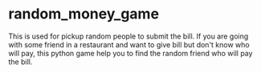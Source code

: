 # random_money_game
This is used for pickup random people to submit the bill.
If you are going with some friend in a restaurant and want to give bill but don't know who will pay, this python game help you to find the random friend who will pay the bill.
